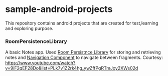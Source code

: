 # sample-android-projects
This repository contains android projects that are created for test,learning and exploring purpose. 

### RoomPersistenceLibrary
A basic Notes app. Used [Room Persistnce Library](https://developer.android.com/training/data-storage/room) for storing and retrieving notes and [Navigation Component](https://developer.android.com/guide/navigation/navigation-getting-started) to navigate between fragments.
Courtesy: https://www.youtube.com/watch?v=9iF2qEF28Do&list=PLk7v1Z2rk4hg_ywZffPgRTmJoy2XWs02d
